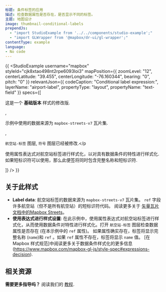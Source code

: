 ```yaml
---
标题: 条件标签的应用
描述: 检查数据属性是否存在，是否显示不同的标签。
主题: 地图设计
image: thumbnail-conditional-labels
prependJs:
  - "import StudioExample from '../../components/studio-example';"
  - "import GLWrapper from '@mapbox/dr-ui/gl-wrapper';"
contentType: example
language:
- No code
---
```


{{
<GLWrapper>
  <StudioExample
    username="mapbox"
    styleId="cjk8xtao498nt2rpe6093loi3"
    mapPosition={{
      zoomLevel: "12",
      centerLatitude: "39.455",
      centerLongitude: "-76.160344",
      bearing: "0",
      pitch: "0"
    }}
    relevantJson={{
      codeCaption: "Conditional label expression:",
      layerName: "airport-label",
      propertyType: "layout",
      propertyName: "text-field"
    }}
    specs={[
      <p>这是一个 <strong>基础版本</strong> 样式的修改版.</p>,
      <p>示例中使用的数据来源为 <code>mapbox-streets-v7</code> 瓦片集.</p>,
      <p><code>航空站-标签</code> 图层, <code>符号</code> 图层已经被修改.</p
      <p>使用属性表达式对航空站标签进行样式化，以对具有数据条件的特性进行样式化. 如果短标识符可以使用，那么此便签将同时包含完整名称和短标识符.</p>
    ]}
  />
</GLWrapper>
}}

## 关于此样式

- **Label data**: 航空站标签的数据来源为 `mapbox-streets-v7` 瓦片集。 `ref` 字段许多航空站（但不是所有航空站）的短标识符代码。 阅读更多关于 [矢量瓦片文档中的Mapbox Streets](https://www.mapbox.com/vector-tiles/)。
- **使用表达式进行样式设置**: 在此示例中，使用属性表达式对航空站标签进行样式化，从而使用数据条件对特性进行样式化。打开 `航空站-标签` 图层检查数据属性是否存在 (在本示例中的 `ref` 属性)。 如果属性确实存在，标签将显示完整名称 (`name`)和 `ref` 。如果 `ref` 属性不存在，标签将显示 `name` 值。 [在 Mapbox 样式规范]中阅读更多关于数据条件样式化的更多信息(https://www.mapbox.com/mapbox-gl-js/style-spec#expressions-decision).

## 相关资源

**需要更多指导吗？** 阅读我们的 [教程](https://www.mapbox.com/help/tutorials/#map-design).
